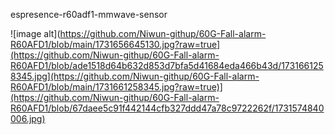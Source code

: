 espresence-r60adf1-mmwave-sensor

![image alt](https://github.com/Niwun-githup/60G-Fall-alarm-R60AFD1/blob/main/1731656645130.jpg?raw=true](https://github.com/Niwun-githup/60G-Fall-alarm-R60AFD1/blob/ade1518d64b632d853d7bfa5d41684eda466b43d/1731661258345.jpg](https://github.com/Niwun-githup/60G-Fall-alarm-R60AFD1/blob/main/1731661258345.jpg?raw=true)](https://github.com/Niwun-githup/60G-Fall-alarm-R60AFD1/blob/67daee5c91f442144cfb327ddd47a78c9722262f/1731574840006.jpg)
